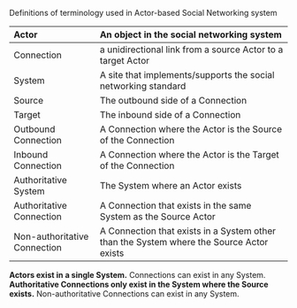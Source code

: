 Definitions of terminology used in Actor-based Social Networking system

|Actor | An object in the social networking system |
|:-----|:------------------------------------------|
|Connection |  a unidirectional link from a source Actor to a target Actor |
|System | A site that implements/supports the social networking standard |
|Source | The outbound side of a Connection |
|Target | The inbound side of a Connection |
|Outbound Connection | A Connection where the Actor is the Source of the Connection |
|Inbound Connection | A Connection where the Actor is the Target of the Connection |
|Authoritative System | The System where an Actor exists |
|Authoritative Connection | A Connection that exists in the same System as the Source Actor |
|Non-authoritative Connection | A Connection that exists in a System other than the System where the Source Actor exists |

**Actors exist in a single System.** Connections can exist in any System.
**Authoritative Connections only exist in the System where the Source exists.** Non-authoritative Connections can exist in any System.